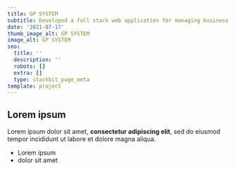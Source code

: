 ```yaml
---
title: GP SYSTEM
subtitle: Developed a full stack web application for managing business.
date: '2021-07-17'
thumb_image_alt: GP SYSTEM
image_alt: GP SYSTEM
seo:
  title: ''
  description: ''
  robots: []
  extra: []
  type: stackbit_page_meta
template: project
---
```

## Lorem ipsum

Lorem ipsum dolor sit amet, **consectetur adipiscing elit**, sed do eiusmod tempor incididunt ut labore et dolore magna aliqua.

- Lorem ipsum
- dolor sit amet